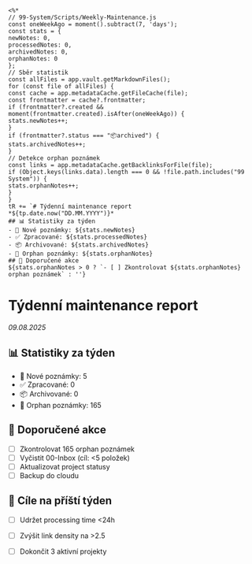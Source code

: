 ```
<%*  
// 99-System/Scripts/Weekly-Maintenance.js  
const oneWeekAgo = moment().subtract(7, 'days');  
const stats = {  
newNotes: 0,  
processedNotes: 0,  
archivedNotes: 0,  
orphanNotes: 0  
};  
// Sběr statistik  
const allFiles = app.vault.getMarkdownFiles();  
for (const file of allFiles) {  
const cache = app.metadataCache.getFileCache(file);  
const frontmatter = cache?.frontmatter;  
if (frontmatter?.created && moment(frontmatter.created).isAfter(oneWeekAgo)) {  
stats.newNotes++;  
}  
if (frontmatter?.status === "📦archived") {  
stats.archivedNotes++;  
}  
// Detekce orphan poznámek  
const links = app.metadataCache.getBacklinksForFile(file);  
if (Object.keys(links.data).length === 0 && !file.path.includes("99 System")) {  
stats.orphanNotes++;  
}  
}  
tR += `# Týdenní maintenance report  
*${tp.date.now("DD.MM.YYYY")}*  
## 📊 Statistiky za týden  
- 📝 Nové poznámky: ${stats.newNotes}  
- ✅ Zpracované: ${stats.processedNotes}  
- 📦 Archivované: ${stats.archivedNotes}  
- 🔗 Orphan poznámky: ${stats.orphanNotes}  
## 🧹 Doporučené akce  
${stats.orphanNotes > 0 ? `- [ ] Zkontrolovat ${stats.orphanNotes} orphan poznámek` : ''}
```
# Týdenní maintenance report
*09.08.2025*

## 📊 Statistiky za týden
- 📝 Nové poznámky: 5
- ✅ Zpracované: 0
- 📦 Archivované: 0
- 🔗 Orphan poznámky: 165

## 🧹 Doporučené akce
- [ ] Zkontrolovat 165 orphan poznámek
- [ ] Vyčistit 00-Inbox (cíl: <5 položek)
- [ ] Aktualizovat project statusy
- [ ] Backup do cloudu

## 🎯 Cíle na příští týden
- [ ] Udržet processing time <24h
- [ ] Zvýšit link density na >2.5
- [ ] Dokončit 3 aktivní projekty


